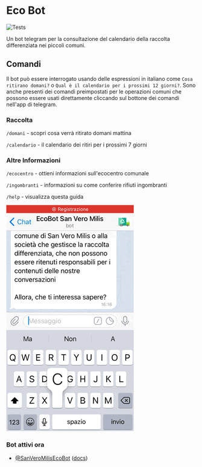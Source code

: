 # Eco Bot

![Tests](https://github.com/michelefenu/eco-bot/workflows/Tests/badge.svg)

Un bot telegram per la consultazione del calendario della raccolta differenziata nei piccoli comuni.

## Comandi
Il bot può essere interrogato usando delle espressioni in italiano come `Cosa ritirano domani?` o `Qual è il calendario per i prossimi 12 giorni?`. Sono anche presenti dei comandi preimpostati per le operazioni comuni che possono essere usati direttamente cliccando sul bottone dei comandi nell'app di telegram.

### Raccolta
`/domani` - scopri cosa verrà ritirato domani mattina

`/calendario` - il calendario dei ritiri per i prossimi 7 giorni

### Altre Informazioni
`/ecocentro` - ottieni informazioni sull'ecocentro comunale

`/ingombranti` - informazioni su come conferire rifiuti ingombranti

`/help` - visualizza questa guida

![Bot preview](assets/bot-preview.gif)

### Bot attivi ora
- [@SanVeroMilisEcoBot](https://web.telegram.org/#/im?p=@SanVeroMilisEcoBot) ([docs](https://michelefenu.github.io/eco-bot/))
